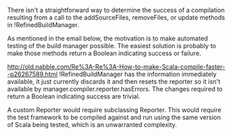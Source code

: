 There isn't a straightforward way to determine the success of a compilation resulting from a call to the addSourceFiles, removeFiles, or update methods in !RefinedBuildManager.

As mentioned in the email below, the motivation is to make automated testing of the build manager possible.  The easiest solution is probably to make those methods return a Boolean indicating success or failure.

http://old.nabble.com/Re%3A-Re%3A-How-to-make-Scala-compile-faster--p26267589.html
!RefinedBuildManager has the information immediately available, it just currently discards it and then resets the reporter so it isn't available by manager.compiler.reporter.hasErrors.  The changes required to return a Boolean indicating success are trivial.

A custom Reporter would require subclassing Reporter.  This would require the test framework to be compiled against and run using the same version of Scala being tested, which is an unwarranted complexity.
